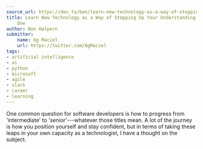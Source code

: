 ```yaml
---
source_url: https://dev.to/ben/learn-new-technology-as-a-way-of-stepping-up-your-understanding-of-your-current-one-5hhm
title: Learn New Technology as a Way of Stepping Up Your Understanding of Your Current
    One
author: Ben Halpern
submitter:
    name: Og Maciel
    url: https://twitter.com/OgMaciel
tags:
- artificial intelligence
- ai
- python
- microsoft
- agile
- slack
- career
- learning
---
```


One common question for software developers is how to progress from \'intermediate\' to \'senior\'---whatever those titles mean. A lot of the journey is how you position yourself and stay confident, but in terms of taking these leaps in your own capacity as a technologist, I have a thought on the subject.

